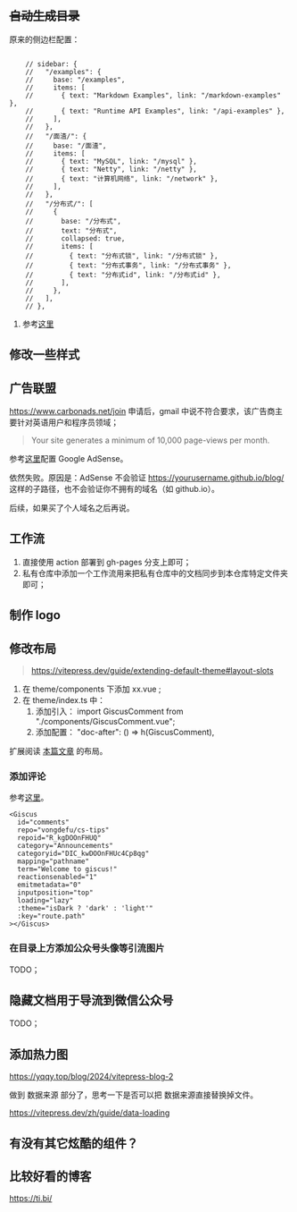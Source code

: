 ## ~~自动生成目录~~

原来的侧边栏配置：

```

    // sidebar: {
    //   "/examples": {
    //     base: "/examples",
    //     items: [
    //       { text: "Markdown Examples", link: "/markdown-examples" },
    //       { text: "Runtime API Examples", link: "/api-examples" },
    //     ],
    //   },
    //   "/面渣/": {
    //     base: "/面渣",
    //     items: [
    //       { text: "MySQL", link: "/mysql" },
    //       { text: "Netty", link: "/netty" },
    //       { text: "计算机网络", link: "/network" },
    //     ],
    //   },
    //   "/分布式/": [
    //     {
    //       base: "/分布式",
    //       text: "分布式",
    //       collapsed: true,
    //       items: [
    //         { text: "分布式锁", link: "/分布式锁" },
    //         { text: "分布式事务", link: "/分布式事务" },
    //         { text: "分布式id", link: "/分布式id" },
    //       ],
    //     },
    //   ],
    // },
```

1. 参考[这里](https://juejin.cn/post/7214805603449339963)

## 修改一些样式

## 广告联盟

https://www.carbonads.net/join
申请后，gmail 中说不符合要求，该广告商主要针对英语用户和程序员领域；

> Your site generates a minimum of 10,000 page-views per month.

参考[这里](https://blog.forte.love/2024/04/29/vitepress%E5%B9%BF%E5%91%8A)配置 Google AdSense。

依然失败。原因是：AdSense 不会验证 https://yourusername.github.io/blog/ 这样的子路径，也不会验证你不拥有的域名（如 github.io）。

后续，如果买了个人域名之后再说。

## 工作流

1. 直接使用 action 部署到 gh-pages 分支上即可；
2. 私有仓库中添加一个工作流用来把私有仓库中的文档同步到本仓库特定文件夹即可；

## 制作 logo

## 修改布局

> https://vitepress.dev/guide/extending-default-theme#layout-slots

1. 在 theme/components 下添加 xx.vue ;
2. 在 theme/index.ts 中：
   1. 添加引入： import GiscusComment from "./components/GiscusComment.vue";
   2. 添加配置： "doc-after": () => h(GiscusComment),

扩展阅读 [本篇文章](https://blog.charles7c.top/admin/backend/extra/dynamic-datasource.html) 的布局。

### 添加评论

参考[这里](https://site.quteam.com/technology/front-end/vitepress-comment/)。

```vue
<Giscus
  id="comments"
  repo="vongdefu/cs-tips"
  repoid="R_kgDOOnFHUQ"
  category="Announcements"
  categoryid="DIC_kwDOOnFHUc4Cp8qg"
  mapping="pathname"
  term="Welcome to giscus!"
  reactionsenabled="1"
  emitmetadata="0"
  inputposition="top"
  loading="lazy"
  :theme="isDark ? 'dark' : 'light'"
  :key="route.path"
></Giscus>
```

### 在目录上方添加公众号头像等引流图片

TODO；

## 隐藏文档用于导流到微信公众号

TODO；

## 添加热力图

https://yqqy.top/blog/2024/vitepress-blog-2

做到 数据来源 部分了，思考一下是否可以把 数据来源直接替换掉文件。

https://vitepress.dev/zh/guide/data-loading

## 有没有其它炫酷的组件？

## 比较好看的博客

https://ti.bi/

